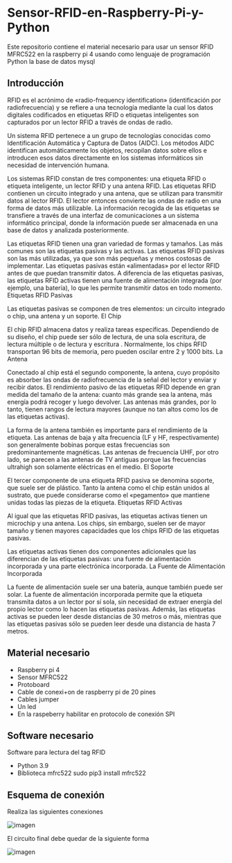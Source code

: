 # Sensor-RFID-en-Raspberry-Pi-y-Python
Este repositorio contiene el material necesario para usar un sensor RFID MFRC522 en la raspberry pi 4 usando como lenguaje de programación Python la base de datos mysql

## Introducción
RFID es el acrónimo de «radio-frequency identification» (identificación por radiofrecuencia) y se refiere a una tecnología mediante la cual los datos digitales codificados en etiquetas RFID o etiquetas inteligentes son capturados por un lector RFID a través de ondas de radio.

Un sistema RFID pertenece a un grupo de tecnologías conocidas como Identificación Automática y Captura de Datos (AIDC). Los métodos AIDC identifican automáticamente los objetos, recopilan datos sobre ellos e introducen esos datos directamente en los sistemas informáticos sin necesidad de intervención humana.

Los sistemas RFID constan de tres componentes: una etiqueta RFID o etiqueta inteligente, un lector RFID y una antena RFID. Las etiquetas RFID contienen un circuito integrado y una antena, que se utilizan para transmitir datos al lector RFID. El lector entonces convierte las ondas de radio en una forma de datos más utilizable. La información recogida de las etiquetas se transfiere a través de una interfaz de comunicaciones a un sistema informático principal, donde la información puede ser almacenada en una base de datos y analizada posteriormente.

Las etiquetas RFID tienen una gran variedad de formas y tamaños. Las más comunes son las etiquetas pasivas y las activas. Las etiquetas RFID pasivas son las más utilizadas, ya que son más pequeñas y menos costosas de implementar. Las etiquetas pasivas están «alimentadas» por el lector RFID antes de que puedan transmitir datos. A diferencia de las etiquetas pasivas, las etiquetas RFID activas tienen una fuente de alimentación integrada (por ejemplo, una batería), lo que les permite transmitir datos en todo momento.
Etiquetas RFID Pasivas

Las etiquetas pasivas se componen de tres elementos: un circuito integrado o chip, una antena y un soporte.
El Chip

El chip RFID almacena datos y realiza tareas específicas. Dependiendo de su diseño, el chip puede ser sólo de lectura, de una sola escritura, de lectura múltiple o de lectura y escritura . Normalmente, los chips RFID transportan 96 bits de memoria, pero pueden oscilar entre 2 y 1000 bits.
La Antena

Conectado al chip está el segundo componente, la antena, cuyo propósito es absorber las ondas de radiofrecuencia de la señal del lector y enviar y recibir datos. El rendimiento pasivo de las etiquetas RFID depende en gran medida del tamaño de la antena: cuanto más grande sea la antena, más energía podrá recoger y luego devolver. Las antenas más grandes, por lo tanto, tienen rangos de lectura mayores (aunque no tan altos como los de las etiquetas activas).

La forma de la antena también es importante para el rendimiento de la etiqueta. Las antenas de baja y alta frecuencia (LF y HF, respectivamente) son generalmente bobinas porque estas frecuencias son predominantemente magnéticas. Las antenas de frecuencia UHF, por otro lado, se parecen a las antenas de TV antiguas porque las frecuencias ultrahigh son solamente eléctricas en el medio.
El Soporte

El tercer componente de una etiqueta RFID pasiva se denomina soporte, que suele ser de plástico. Tanto la antena como el chip están unidos al sustrato, que puede considerarse como el «pegamento» que mantiene unidas todas las piezas de la etiqueta.
Etiquetas RFID Activas

Al igual que las etiquetas RFID pasivas, las etiquetas activas tienen un microchip y una antena. Los chips, sin embargo, suelen ser de mayor tamaño y tienen mayores capacidades que los chips RFID de las etiquetas pasivas.

Las etiquetas activas tienen dos componentes adicionales que las diferencian de las etiquetas pasivas: una fuente de alimentación incorporada y una parte electrónica incorporada.
La Fuente de Alimentación Incorporada

La fuente de alimentación suele ser una batería, aunque también puede ser solar. La fuente de alimentación incorporada permite que la etiqueta transmita datos a un lector por sí sola, sin necesidad de extraer energía del propio lector como lo hacen las etiquetas pasivas. Además, las etiquetas activas se pueden leer desde distancias de 30 metros o más, mientras que las etiquetas pasivas sólo se pueden leer desde una distancia de hasta 7 metros. 

## Material necesario

- Raspberry pi 4
- Sensor MFRC522
- Protoboard
- Cable de conexi+on de raspberry pi de 20 pines
- Cables jumper
- Un led
- En la raspeberry habilitar en protocolo de conexión SPI
## Software necesario

Software para lectura del tag RFID
- Python 3.9
- Biblioteca mfrc522
  sudo pip3 install mfrc522

## Esquema de conexión

Realiza las siguientes conexiones

![imagen](https://user-images.githubusercontent.com/72757419/193123436-4b4d51b5-e0c8-4c2d-acab-58bf5fdc1aea.png)

El circuito final debe quedar de la siguiente forma

![imagen](https://user-images.githubusercontent.com/72757419/193123940-c8ac2846-1aff-4a7a-bd12-325ef62550d3.png)





